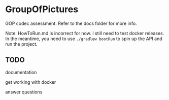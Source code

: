 # GroupOfPictures
 GOP codec assessment.
Refer to the docs folder for more info.

Note: HowToRun.md is incorrect for now. I still need to 
test docker releases. In the meantime, you need
to use `./gradlew bootRun` to spin up the API and
run the project.

## TODO
documentation

get working with docker

answer questions